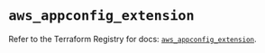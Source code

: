 # `aws_appconfig_extension`

Refer to the Terraform Registry for docs: [`aws_appconfig_extension`](https://registry.terraform.io/providers/hashicorp/aws/6.14.1/docs/resources/appconfig_extension).
